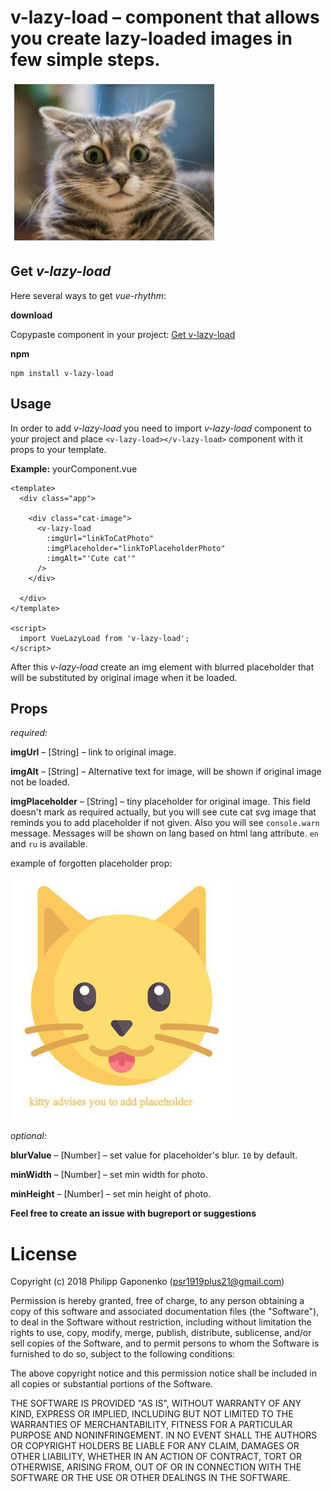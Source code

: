 # v-lazy-load – component that allows you create lazy-loaded images in few simple steps.

![v-lazy-load cat](https://raw.githubusercontent.com/psr1919plus21/v-lazy-load/production/img/cat.jpg)

Get *v-lazy-load*
----------

Here several ways to get *vue-rhythm*:

**download**

Copypaste component in your project:
[Get v-lazy-load](https://raw.githubusercontent.com/psr1919plus21/v-lazy-load/production/v-lazy-load.vue)

**npm**

    npm install v-lazy-load


Usage
---------
In order to add *v-lazy-load*  you need to import *v-lazy-load* component to your project and place `<v-lazy-load></v-lazy-load>` component with it props to your template.

**Example:**
yourComponent.vue

    <template>
      <div class="app">

        <div class="cat-image">
          <v-lazy-load
            :imgUrl="linkToCatPhoto"
            :imgPlaceholder="linkToPlaceholderPhoto"
            :imgAlt="'Cute cat'"
          />
        </div>

      </div>
    </template>

    <script>
      import VueLazyLoad from 'v-lazy-load';
    </script>


After this *v-lazy-load* create an img element with blurred placeholder that will be substituted by original image when it be loaded.


Props
---------

*required:*

**imgUrl** – [String] – link to original image.

**imgAlt** – [String] – Alternative text for image, will be shown if original image not be loaded.

**imgPlaceholder** – [String] – tiny placeholder for original image. This field doesn't mark as required actually, but you will see cute cat svg image that reminds you to add placeholder if not given. Also you will see `console.warn` message. Messages will be shown on lang based on html lang attribute. `en` and `ru` is available.

example of forgotten placeholder prop:

![v-lazy-load placehilder-cat](https://raw.githubusercontent.com/psr1919plus21/v-lazy-load/production/img/cat-advicer.jpg)


*optional:*

**blurValue** – [Number] – set value for placeholder's blur. `10` by default.

**minWidth** – [Number] – set min width for photo.

**minHeight** – [Number] – set min height of photo.

**Feel free to create an issue with bugreport or suggestions**

License
=======

Copyright (c) 2018 Philipp Gaponenko (psr1919plus21@gmail.com)

Permission is hereby granted, free of charge, to any person obtaining a copy
of this software and associated documentation files (the "Software"), to deal
in the Software without restriction, including without limitation the rights
to use, copy, modify, merge, publish, distribute, sublicense, and/or sell
copies of the Software, and to permit persons to whom the Software is
furnished to do so, subject to the following conditions:

The above copyright notice and this permission notice shall be included in all
copies or substantial portions of the Software.

THE SOFTWARE IS PROVIDED "AS IS", WITHOUT WARRANTY OF ANY KIND, EXPRESS OR
IMPLIED, INCLUDING BUT NOT LIMITED TO THE WARRANTIES OF MERCHANTABILITY,
FITNESS FOR A PARTICULAR PURPOSE AND NONINFRINGEMENT. IN NO EVENT SHALL THE
AUTHORS OR COPYRIGHT HOLDERS BE LIABLE FOR ANY CLAIM, DAMAGES OR OTHER
LIABILITY, WHETHER IN AN ACTION OF CONTRACT, TORT OR OTHERWISE, ARISING FROM,
OUT OF OR IN CONNECTION WITH THE SOFTWARE OR THE USE OR OTHER DEALINGS IN THE
SOFTWARE.
